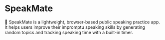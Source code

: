 # SpeakMate
🎤 SpeakMate is a lightweight, browser-based public speaking practice app. It helps users improve their impromptu speaking skills by generating random topics and tracking speaking time with a built-in timer.
